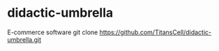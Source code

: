 # didactic-umbrella
E-commerce software
git clone https://github.com/TitansCell/didactic-umbrella.git